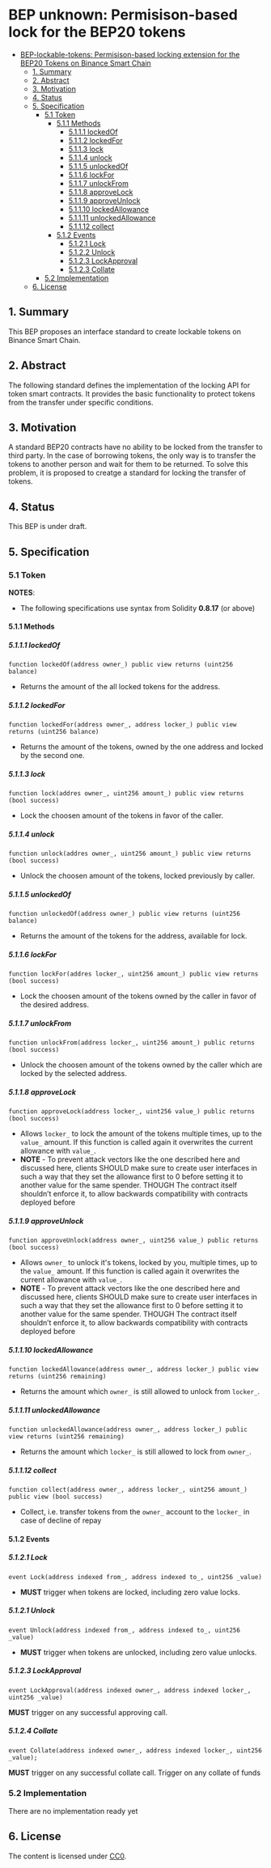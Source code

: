 # BEP unknown: Permisison-based lock for the BEP20 tokens

- [BEP-lockable-tokens: Permisison-based locking extension for the BEP20 Tokens on Binance Smart Chain](#bep-lockable-tokens)
  - [1. Summary](#1--summary)
  - [2. Abstract](#2--abstract)
  - [3. Motivation](#3--motivation)
  - [4. Status](#4--status)
  - [5. Specification](#5--specification)
    - [5.1 Token](#51-token)
      - [5.1.1 Methods](#511-methods)
        - [5.1.1.1 lockedOf](#5111-lockedOf)
        - [5.1.1.2 lockedFor](#5112-lockedFor)
        - [5.1.1.3 lock](#5113-lock)
        - [5.1.1.4 unlock](#5114-unlock)
        - [5.1.1.5 unlockedOf](#5115-unlockedOf)
        - [5.1.1.6 lockFor](#5116-lockFor)
        - [5.1.1.7 unlockFrom](#5117-unlockFrom)
        - [5.1.1.8 approveLock](#5118-approveLock)
        - [5.1.1.9 approveUnlock](#5119-approveUnlock)
        - [5.1.1.10 lockedAllowance](#51110-lockedAllowance)
        - [5.1.1.11 unlockedAllowance](#51111-unlockedAllowance)
        - [5.1.1.12 collect](#51112-collect)
      - [5.1.2 Events](#512-events)
        - [5.1.2.1 Lock](#5121-lock)
        - [5.1.2.2 Unlock](#5121-unlock)
        - [5.1.2.3 LockApproval](#5123-lockApproval)
        - [5.1.2.3 Collate](#5124-collate)
    - [5.2 Implementation](#52-implementation)
  - [6. License](#6-license)

## 1.  Summary
This BEP proposes an interface standard to create lockable tokens on Binance Smart Chain.

## 2.  Abstract
The following standard defines the implementation of the locking API for token smart contracts. It provides the basic functionality to protect tokens from the transfer under specific conditions.

## 3.  Motivation
A standard BEP20 contracts have no ability to be locked from the transfer to third party. In the case of borrowing tokens, the only way is to transfer the tokens to another person and wait for them to be returned. To solve this problem, it is proposed to creatge a standard for locking the transfer of tokens.

## 4.  Status
This BEP is under draft.

## 5.  Specification

### 5.1 Token

**NOTES**:
- The following specifications use syntax from Solidity **0.8.17** (or above)

####  5.1.1 Methods

##### 5.1.1.1 lockedOf
```
function lockedOf(address owner_) public view returns (uint256 balance)
```
- Returns the amount of the all locked tokens for the address.

##### 5.1.1.2 lockedFor
```
function lockedFor(address owner_, address locker_) public view returns (uint256 balance)
```
- Returns the amount of the tokens, owned by the one address and locked by the second one.

##### 5.1.1.3 lock
```
function lock(addres owner_, uint256 amount_) public view returns (bool success)
```
- Lock the choosen amount of the tokens in favor of the caller.

##### 5.1.1.4 unlock
```
function unlock(addres owner_, uint256 amount_) public view returns (bool success)
```
- Unlock the choosen amount of the tokens, locked previously by caller.

##### 5.1.1.5 unlockedOf
```
function unlockedOf(address owner_) public view returns (uint256 balance)
```
- Returns the amount of the tokens for the address, available for lock.

##### 5.1.1.6 lockFor
```
function lockFor(addres locker_, uint256 amount_) public view returns (bool success)
```
- Lock the choosen amount of the tokens owned by the caller in favor of the desired address.

##### 5.1.1.7 unlockFrom
```
function unlockFrom(address locker_, uint256 amount_) public returns (bool success)
```
- Unlock the choosen amount of the tokens owned by the caller which are locked by the selected address.

##### 5.1.1.8 approveLock
```
function approveLock(address locker_, uint256 value_) public returns (bool success)
```
- Allows `locker_` to lock the amount of the tokens multiple times, up to the `value_` amount. If this function is called again it overwrites the current allowance with `value_`.
- **NOTE** - To prevent attack vectors like the one described here and discussed here, clients SHOULD make sure to create user interfaces in such a way that they set the allowance first to 0 before setting it to another value for the same spender. THOUGH The contract itself shouldn’t enforce it, to allow backwards compatibility with contracts deployed before

##### 5.1.1.9 approveUnlock
```
function approveUnlock(address owner_, uint256 value_) public returns (bool success)
```
- Allows `owner_` to unlock it's tokens, locked by you, multiple times, up to the `value_` amount. If this function is called again it overwrites the current allowance with `value_`.
- **NOTE** - To prevent attack vectors like the one described here and discussed here, clients SHOULD make sure to create user interfaces in such a way that they set the allowance first to 0 before setting it to another value for the same spender. THOUGH The contract itself shouldn’t enforce it, to allow backwards compatibility with contracts deployed before

##### 5.1.1.10 lockedAllowance
```
function lockedAllowance(address owner_, address locker_) public view returns (uint256 remaining)
```
- Returns the amount which `owner_` is still allowed to unlock from `locker_`.

##### 5.1.1.11 unlockedAllowance
```
function unlockedAllowance(address owner_, address locker_) public view returns (uint256 remaining)
```
- Returns the amount which `locker_` is still allowed to lock from `owner_`.

##### 5.1.1.12 collect
```
function collect(address owner_, address locker_, uint256 amount_) public view (bool success)
```
- Collect, i.e. transfer tokens from the `owner_` account to the `locker_` in case of decline of repay

#### 5.1.2 Events

##### 5.1.2.1 Lock
```
event Lock(address indexed from_, address indexed to_, uint256 _value)
```
- **MUST** trigger when tokens are locked, including zero value locks.

##### 5.1.2.1 Unlock
```
event Unlock(address indexed from_, address indexed to_, uint256 _value)
```
- **MUST** trigger when tokens are unlocked, including zero value unlocks.

##### 5.1.2.3 LockApproval
```
event LockApproval(address indexed owner_, address indexed locker_, uint256 _value)
```
**MUST** trigger on any successful approving call.

##### 5.1.2.4 Collate
```
event Collate(address indexed owner_, address indexed locker_, uint256 _value);
```
**MUST** trigger on any successful collate call.
Trigger on any collate of funds

### 5.2 Implementation

There are no implementation ready yet

## 6. License
   
The content is licensed under [CC0](https://creativecommons.org/publicdomain/zero/1.0/).
